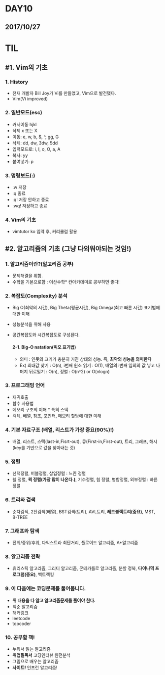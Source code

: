 # DAY10

## 2017/10/27

# TIL

## #1\. Vim의 기초 

### 1\. History

- 천재 개발자 Bill Joy가 Vi를 만들었고, Vim으로 발전됐다.
- Vim(Vi improved)

### 2\. 일반모드(esc)

- 커서이동 hjkl
- 삭제 x 또는 X
- 이동: e, w, b, $, ^, gg, G
- 삭제: dd, dw, 3dw, 5dd
- 입력모드로: i, I, o, O, a, A
- 복사: yy
- 붙여넣기: p

### 3\. 명령보드(:)

- :w 저장
- :q 종료
- :q! 저장 안하고 종료
- :wq! 저장하고 종료

### 4\. Vim의 기초

- vimtutor ko 입력 후, 커리큘럼 활용

## #2\. 알고리즘의 기초 **(그냥 다외워야되는 것임!)**

### 1\. 알고리즘이란?(알고리즘 공부)

- 문제해결을 위함.
- 수학을 기본으로함 : 이산수학* 칸아카데미로 공부하면 좋다!

### 2\. 복잡도(Complexity) 분석

- Big O(최악의 시간), Big Theta(평균시간), Big Omega(최고 빠른 시간) 표기법에 대한 이해
- 성능분석을 위해 사용
- 공간복잡도와 시간복잡도로 구성된다.

  #### 2-1\. Big-O natation(빅오 표기법)
  - 의미 : 인풋의 크기가 충분히 커진 상태의 성능. 즉, **최악의 성능을 의미한다**
  - Ex) 최대값 찾기 : O(n), i번째 원소 읽기 : O(1), 배열의 i번째 임의의 값 넣고 나머지 뒤로밀기 : O(n), 정렬 : O(n^2) or O(nlogn)

### 3\. 프로그래밍 언어

- 재귀호출
- 함수 사용법
- 메모리 구조의 이해 * 특히 스택
- 객체, 배열, 참조, 포인터, 메모리 할당에 대한 이해

### 4\. 기본 자료구조 (**배열, 리스트가 가장 중요(90%)!**)

- 배열, 리스트, 스택(last-in,Fisrt-out), 큐(First-in,First-out), 트리, 그래프, 해시(key를 기반으로 값을 찾아내는 것)

### 5\. 정렬

- 선택정렬, 버블정렬, 삽입정렬 : 느린 정렬
- 쉘 정렬, **퀵 정렬(가장 많이 나온다.)**, 기수정렬, 힙 정렬, 병합정렬, 외부정렬 : 빠른 정렬

### 6\. 트리와 검색

- 순차검색, 2진검색(배열), BST검색(트리), AVL트리, **레드블랙트리(중요)**, MST, B-TREE

### 7\. 그래프와 탐색

- 전위/중위/후위, 다익스트라 최단거리, 플로이드 알고리즘, A*알고리즘

### 8\. 알고리즘 전략

- 휴리스틱 알고리즘, 그리디 알고리즘, 몬테카를로 알고리즘, 분할 정복, **다이나믹 프로그램(중요)**, 백트랙킹

### 9\. 이 다음에는 코딩문제를 풀어봅니다.

- **위 내용을 다 알고 알고리즘문제를 풀어야 한다.**
- 백준 알고리즘
- 해커링크
- leetcode
- topcoder

### 10\. 공부할 책!

- 누워서 읽는 알고리즘
- **취업필독서** 코딩인터뷰 완전분석
- 그림으로 배우는 알고리즘
- **사이트!** 인프런 알고리즘!
